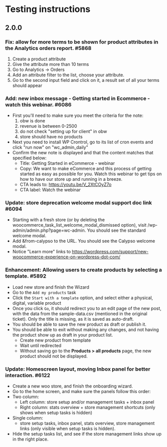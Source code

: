 Testing instructions
====================

## 2.0.0

### Fix: allow for more terms to be shown for product attributes in the Analytics orders report. #5868

1. Create a product attribute
2. Give the attribute more than 10 terms
3. Go to Analytics -> Orders
4. Add an attribute filter to the list, choose your attribute.
5. Go to the second input field and click on it, a result set of all your terms should appear

### Add: new inbox message - Getting started in Ecommerce - watch this webinar. #6086

- First you'll need to make sure you meet the criteria for the note:
    1. obw is done
    2. revenue is between 0-2500
    3. do not check "setting up for client" in obw
    4. store should have no products
- Next you need to install WP Crontrol, go to its list of cron events and click "run now" on "wc_admin_daily"
- Confirm the new note is displayed and that the content matches that specified below:
    - Title: Getting Started in eCommerce - webinar
    - Copy: We want to make eCommerce and this process of getting started as easy as possible for you. Watch this webinar to get tips on how to have our store up and running in a breeze.
    - CTA leads to: https://youtu.be/V_2XtCOyZ7o
    - CTA label: Watch the webinar

### Update: store deprecation welcome modal support doc link #6094

- Starting with a fresh store (or by deleting the woocommerce_task_list_welcome_modal_dismissed option), visit /wp-admin/admin.php?page=wc-admin. You should see the standard welcome modal.
- Add &from-calypso to the URL. You should see the Calypso welcome modal.
- Notice "Learn more" links to https://wordpress.com/support/new-woocommerce-experience-on-wordpress-dot-com/

### Enhancement: Allowing users to create products by selecting a template. #5892

- Load new store and finish the Wizard
- Go to the `Add my products` task
- Click the `Start with a template` option, and select either a physical, digital, variable product
- Once you click `Go`, it should redirect you to an edit page of the new post, with the data from the sample-data.csv (mentioned in the original ticket). Only the title is missing, as it is saved as auto-draft.
- You should be able to save the new product as draft or publish it.
- You should be able to exit without making any changes, and not having the product show up as draft in your product list. 
  - Create new product from template
  - Wait until redirected
  - Without saving go to the **Products > all products** page, the new product should not be displayed.

### Update: Homescreen layout, moving Inbox panel for better interaction. #6122

- Create a new woo store, and finish the onboarding wizard.
- Go to the home screen, and make sure the panels follow this order:
- Two column:
  - Left column: store setup and/or management tasks + inbox panel
  - Right column: stats overview + store management shortcuts (only shows when setup tasks is hidden)
- Single column:
  - store setup tasks, inbox panel, stats overview, store management links (only visible when setup tasks is hidden).
- Hide the setup tasks list, and see if the store management links show up in the right place.

